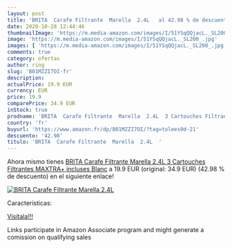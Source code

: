 ```yaml
---
layout: post
title: 'BRITA  Carafe Filtrante  Marella  2.4L   al 42.98 % de descuento'
date: 2020-10-28 12:44:46
thumbnailImage: 'https://m.media-amazon.com/images/I/51YSqQQjacL._SL200_.jpg'
image: 'https://m.media-amazon.com/images/I/51YSqQQjacL._SL200_.jpg'
images: [ 'https://m.media-amazon.com/images/I/51YSqQQjacL._SL200_.jpg' ]
comments: true
category: ofertas
author: ring
slug: 'B01MZZI7OI-fr'
description:
actualPrice: 19.9 EUR
currency: EUR
price: 19.9
comparePrice: 34.9 EUR
inStock: true
prodname: 'BRITA  Carafe Filtrante  Marella  2.4L  3 Cartouches Filtrantes MAXTRA+ incluses Blanc'
country: 'fr'
buyurl: 'https://www.amazon.fr/dp/B01MZZI7OI/?tag=tolees0d-21'
descuento: '42.98'
titulo: 'BRITA  Carafe Filtrante  Marella  2.4L  '
---
```


Ahora mismo tienes [BRITA  Carafe Filtrante  Marella  2.4L  3 Cartouches Filtrantes MAXTRA+ incluses Blanc](https://www.amazon.fr/dp/B01MZZI7OI/?tag=tolees0d-21) a 19.9 EUR (original: 34.9 EUR) (42.98 %  de descuento) en el siguiente enlace!

[![BRITA  Carafe Filtrante  Marella  2.4L  ](https://m.media-amazon.com/images/I/51YSqQQjacL._SL200_.jpg)](https://www.amazon.fr/dp/B01MZZI7OI/?tag=tolees0d-21)

Características:


[Visítala!!!](https://www.amazon.fr/dp/B01MZZI7OI/?tag=tolees0d-21)

Links participate in Amazon Associate program and might generate a comission on qualifying sales
